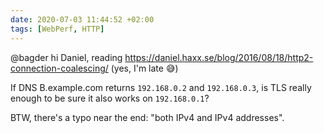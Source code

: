 ```yaml
---
date: 2020-07-03 11:44:52 +02:00
tags: [WebPerf, HTTP]
---
```


@bagder hi Daniel, reading https://daniel.haxx.se/blog/2016/08/18/http2-connection-coalescing/ (yes, I'm late 😅)

If DNS B.example.com returns `192.168.0.2` and `192.168.0.3`, is TLS really enough to be sure it also works on `192.168.0.1`?

BTW, there's a typo near the end: "both IPv4 and IPv4 addresses".
